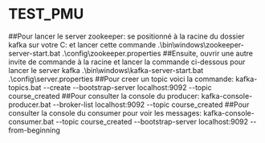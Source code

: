 # TEST_PMU
##Pour lancer le server zookeeper: se positionné à la racine du dossier kafka sur votre C: et lancer cette commande
.\bin\windows\zookeeper-server-start.bat .\config\zookeeper.properties
##Ensuite, ouvrir une autre invite de commande à la racine et lancer la commande ci-dessous pour lancer le server kafka
.\bin\windows\kafka-server-start.bat .\config\server.properties
##Pour creer un topic voici la commande: 
kafka-topics.bat --create --bootstrap-server localhost:9092 --topic course_created
##Pour consulter la console du producer:
kafka-console-producer.bat --broker-list localhost:9092 --topic course_created
##Pour consulter la console du consumer pour voir les messages:
kafka-console-consumer.bat --topic course_created --bootstrap-server localhost:9092 --from-beginning
